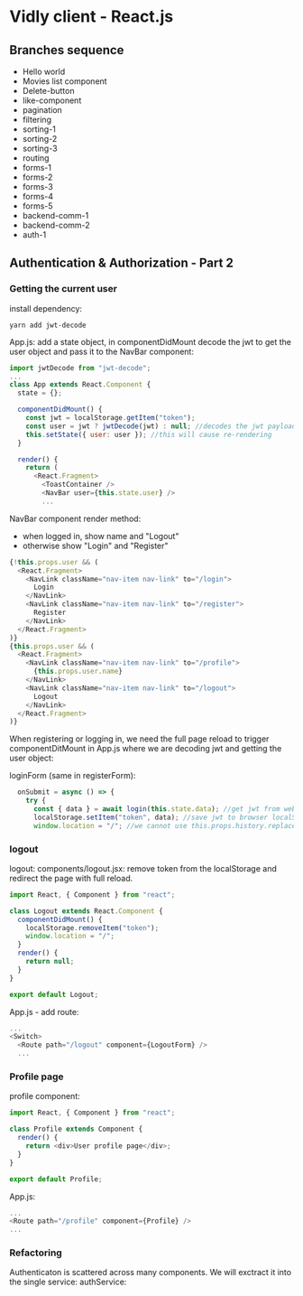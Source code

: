 # Vidly client - React.js

## Branches sequence
- Hello world
- Movies list component
- Delete-button
- like-component
- pagination
- filtering
- sorting-1
- sorting-2
- sorting-3
- routing
- forms-1
- forms-2
- forms-3
- forms-4
- forms-5
- backend-comm-1
- backend-comm-2
- auth-1

## Authentication & Authorization - Part 2

### Getting the current user
install dependency:
```
yarn add jwt-decode
```

App.js: add a state object, in componentDidMount decode the jwt to get the user object and pass it to the NavBar component:
```javascript
import jwtDecode from "jwt-decode";
...
class App extends React.Component {
  state = {};

  componentDidMount() {
    const jwt = localStorage.getItem("token");
    const user = jwt ? jwtDecode(jwt) : null; //decodes the jwt payload
    this.setState({ user: user }); //this will cause re-rendering
  }

  render() {
    return (
      <React.Fragment>
        <ToastContainer />
        <NavBar user={this.state.user} />
        ...
```

NavBar component render method: 

- when logged in, show name and "Logout"
- otherwise show "Login" and "Register"

```javascript
{!this.props.user && (
  <React.Fragment>
    <NavLink className="nav-item nav-link" to="/login">
      Login
    </NavLink>
    <NavLink className="nav-item nav-link" to="/register">
      Register
    </NavLink>
  </React.Fragment>
)}
{this.props.user && (
  <React.Fragment>
    <NavLink className="nav-item nav-link" to="/profile">
      {this.props.user.name}
    </NavLink>
    <NavLink className="nav-item nav-link" to="/logout">
      Logout
    </NavLink>
  </React.Fragment>
)}
```

When registering or logging in, we need the full page reload to trigger componentDitMount in App.js where we are decoding jwt and getting the user object:

loginForm  (same in registerForm):
```javascript
  onSubmit = async () => {
    try {
      const { data } = await login(this.state.data); //get jwt from web server
      localStorage.setItem("token", data); //save jwt to browser localStorage
      window.location = "/"; //we cannot use this.props.history.replace("/");
```

### logout

logout: components/logout.jsx: remove token from the localStorage and redirect the page with full reload.
```javascript
import React, { Component } from "react";

class Logout extends React.Component {
  componentDidMount() {
    localStorage.removeItem("token");
    window.location = "/";
  }
  render() {
    return null;
  }
}

export default Logout;
```

App.js - add route:
```javascript
...
<Switch>
  <Route path="/logout" component={LogoutForm} />
  ...
```

### Profile page

profile component:
```javascript
import React, { Component } from "react";

class Profile extends Component {
  render() {
    return <div>User profile page</div>;
  }
}

export default Profile;
```

App.js:
```javascript
...
<Route path="/profile" component={Profile} />
...
```

### Refactoring

Authenticaton is scattered across many components. We will exctract it into the single service: authService:

```javascript

```

```javascript

```

```javascript

```

```javascript

```

```javascript

```

```javascript

```

```javascript

```

```javascript

```
